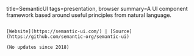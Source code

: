 title=SemanticUI
tags=presentation, browser
summary=A UI component framework based around useful principles from natural language.
~~~~~~

[Website](https://semantic-ui.com/) | [Source](https://github.com/semantic-org/semantic-ui)

(No updates since 2018)
